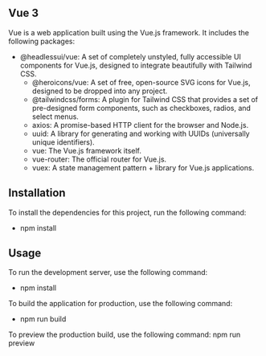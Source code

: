 ## Vue 3
Vue is a web application built using the Vue.js framework. It includes the following packages:
 - @headlessui/vue: A set of completely unstyled, fully accessible UI components for Vue.js, designed to integrate beautifully with      Tailwind CSS.
    - @heroicons/vue: A set of free, open-source SVG icons for Vue.js, designed to be dropped into any project.
    - @tailwindcss/forms: A plugin for Tailwind CSS that provides a set of pre-designed form components, such as checkboxes, radios, and select menus.
    - axios: A promise-based HTTP client for the browser and Node.js.
    - uuid: A library for generating and working with UUIDs (universally unique identifiers).
    - vue: The Vue.js framework itself.
    - vue-router: The official router for Vue.js.
    - vuex: A state management pattern + library for Vue.js applications.

## Installation
To install the dependencies for this project, run the following command:
- npm install

## Usage
To run the development server, use the following command:
- npm install

To build the application for production, use the following command:
- npm run build

To preview the production build, use the following command:
npm run preview

